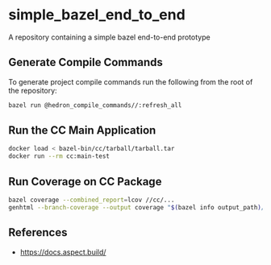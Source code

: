 # simple_bazel_end_to_end

A repository containing a simple bazel end-to-end prototype

## Generate Compile Commands

To generate project compile commands run the following from the root of the repository:

```bash
bazel run @hedron_compile_commands//:refresh_all
```

## Run the CC Main Application

```bash
docker load < bazel-bin/cc/tarball/tarball.tar
docker run --rm cc:main-test
```

## Run Coverage on CC Package

```bash
bazel coverage --combined_report=lcov //cc/...
genhtml --branch-coverage --output coverage "$(bazel info output_path)/_coverage/_coverage_report.dat"
```

## References

- <https://docs.aspect.build/>
